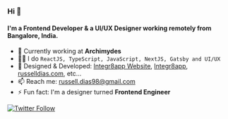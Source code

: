 ### Hi 👋

#### I'm a Frontend Developer & a UI/UX Designer working remotely from Bangalore, India.

- 🔭 Currently working at **Archimydes**
- 👨‍💻 I do `ReactJS, TypeScript, JavaScript, NextJS, Gatsby and UI/UX`
- 💼 Designed & Developed: [Integr8app Website](https://www.integr8app.com), [Integr8app](https://app.integr8app.com), [russelldias.com](https://www.russelldias.com), etc…
- 📫 Reach me: russell.dias98@gmail.com
- ⚡ Fun fact: I'm a designer turned **Frontend Engineer**

[![Twitter Follow](https://img.shields.io/twitter/follow/russelldias98.svg?style=social)](https://twitter.com/russelldias98)  


